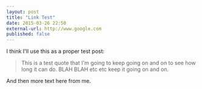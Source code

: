 ```yaml
---
layout: post
title: "Link Test"
date: 2015-03-26 22:50
external-url: http://www.google.com
published: false
---
```

I think I'll use this as a proper test post:

>This is a test quote that I'm going to keep going on and on to see how long it can do. BLAH BLAH etc etc keep it going on and on.

And then more text here from me.


